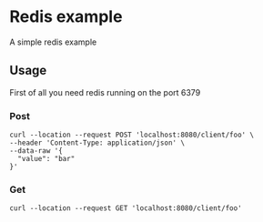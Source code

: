 # Redis example

A simple redis example

## Usage

First of all you need redis running on the port 6379

### Post

```
curl --location --request POST 'localhost:8080/client/foo' \
--header 'Content-Type: application/json' \
--data-raw '{
  "value": "bar"
}'
```

### Get

```
curl --location --request GET 'localhost:8080/client/foo'
```
